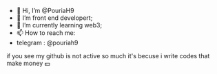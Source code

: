- 👋 Hi, I’m @PouriaH9
- 👀 I’m front end developert;
- 🌱 I’m currently learning web3;
- 📫 How to reach me:
- telegram : @pouriah9

if you see my github is not active so much it's becuse i write codes that make money 💵
